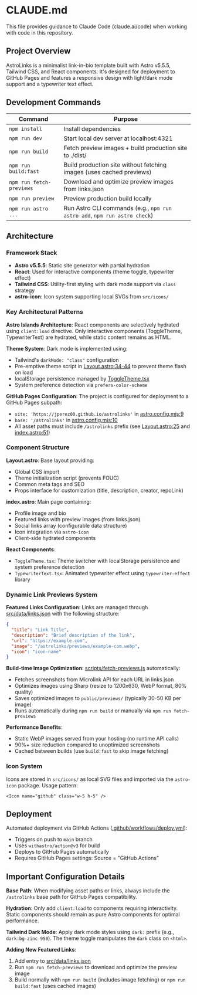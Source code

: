 # CLAUDE.md

This file provides guidance to Claude Code (claude.ai/code) when working with code in this repository.

## Project Overview

AstroLinks is a minimalist link-in-bio template built with Astro v5.5.5, Tailwind CSS, and React components. It's designed for deployment to GitHub Pages and features a responsive design with light/dark mode support and a typewriter text effect.

## Development Commands

| Command | Purpose |
|---------|---------|
| `npm install` | Install dependencies |
| `npm run dev` | Start local dev server at localhost:4321 |
| `npm run build` | Fetch preview images + build production site to ./dist/ |
| `npm run build:fast` | Build production site without fetching images (uses cached previews) |
| `npm run fetch-previews` | Download and optimize preview images from links.json |
| `npm run preview` | Preview production build locally |
| `npm run astro ...` | Run Astro CLI commands (e.g., `npm run astro add`, `npm run astro check`) |

## Architecture

### Framework Stack
- **Astro v5.5.5**: Static site generator with partial hydration
- **React**: Used for interactive components (theme toggle, typewriter effect)
- **Tailwind CSS**: Utility-first styling with dark mode support via `class` strategy
- **astro-icon**: Icon system supporting local SVGs from `src/icons/`

### Key Architectural Patterns

**Astro Islands Architecture**: React components are selectively hydrated using `client:load` directive. Only interactive components (ToggleTheme, TypewriterText) are hydrated, while static content remains as HTML.

**Theme System**: Dark mode is implemented using:
- Tailwind's `darkMode: "class"` configuration
- Pre-emptive theme script in [Layout.astro:34-44](src/layouts/Layout.astro#L34-L44) to prevent theme flash on load
- localStorage persistence managed by [ToggleTheme.tsx](src/components/ToggleTheme.tsx)
- System preference detection via `prefers-color-scheme`

**GitHub Pages Configuration**: The project is configured for deployment to a GitHub Pages subpath:
- `site: 'https://jperez00.github.io/astrolinks'` in [astro.config.mjs:9](astro.config.mjs#L9)
- `base: '/astrolinks'` in [astro.config.mjs:10](astro.config.mjs#L10)
- All asset paths must include `/astrolinks` prefix (see [Layout.astro:25](src/layouts/Layout.astro#L25) and [index.astro:51](src/pages/index.astro#L51))

### Component Structure

**Layout.astro**: Base layout providing:
- Global CSS import
- Theme initialization script (prevents FOUC)
- Common meta tags and SEO
- Props interface for customization (title, description, creator, repoLink)

**index.astro**: Main page containing:

- Profile image and bio
- Featured links with preview images (from links.json)
- Social links array (configurable data structure)
- Icon integration via `astro-icon`
- Client-side hydrated components

**React Components**:

- `ToggleTheme.tsx`: Theme switcher with localStorage persistence and system preference detection
- `TypewriterText.tsx`: Animated typewriter effect using `typewriter-effect` library

### Dynamic Link Previews System

**Featured Links Configuration**: Links are managed through [src/data/links.json](src/data/links.json) with the following structure:

```json
{
  "title": "Link Title",
  "description": "Brief description of the link",
  "url": "https://example.com",
  "image": "/astrolinks/previews/example-com.webp",
  "icon": "icon-name"
}
```

**Build-time Image Optimization**: [scripts/fetch-previews.js](scripts/fetch-previews.js) automatically:

- Fetches screenshots from Microlink API for each URL in links.json
- Optimizes images using Sharp (resize to 1200x630, WebP format, 80% quality)
- Saves optimized images to `public/previews/` (typically 30-50 KB per image)
- Runs automatically during `npm run build` or manually via `npm run fetch-previews`

**Performance Benefits**:

- Static WebP images served from your hosting (no runtime API calls)
- 90%+ size reduction compared to unoptimized screenshots
- Cached between builds (use `build:fast` to skip image fetching)

### Icon System

Icons are stored in `src/icons/` as local SVG files and imported via the `astro-icon` package. Usage pattern:

```astro
<Icon name="github" class="w-5 h-5" />
```

## Deployment

Automated deployment via GitHub Actions ([.github/workflows/deploy.yml](.github/workflows/deploy.yml)):

- Triggers on push to `main` branch
- Uses `withastro/action@v3` for build
- Deploys to GitHub Pages automatically
- Requires GitHub Pages settings: Source = "GitHub Actions"

## Important Configuration Details

**Base Path**: When modifying asset paths or links, always include the `/astrolinks` base path for GitHub Pages compatibility.

**Hydration**: Only add `client:load` to components requiring interactivity. Static components should remain as pure Astro components for optimal performance.

**Tailwind Dark Mode**: Apply dark mode styles using `dark:` prefix (e.g., `dark:bg-zinc-950`). The theme toggle manipulates the `dark` class on `<html>`.

**Adding New Featured Links**:

1. Add entry to [src/data/links.json](src/data/links.json)
2. Run `npm run fetch-previews` to download and optimize the preview image
3. Build normally with `npm run build` (includes image fetching) or `npm run build:fast` (uses cached images)
